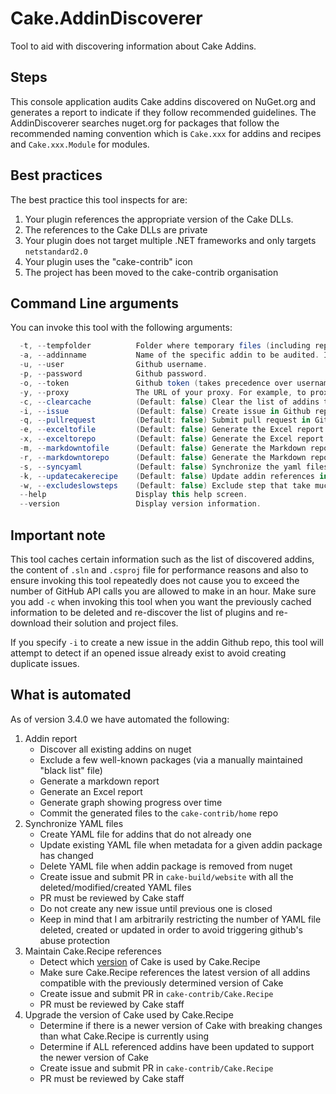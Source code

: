 # Cake.AddinDiscoverer

Tool to aid with discovering information about Cake Addins.

## Steps

This console application audits Cake addins discovered on NuGet.org and generates a report to indicate if they follow recommended guidelines.
The AddinDiscoverer searches nuget.org for packages that follow the recommended naming convention which is `Cake.xxx` for addins and recipes and `Cake.xxx.Module` for modules.

## Best practices

The best practice this tool inspects for are:

1. Your plugin references the appropriate version of the Cake DLLs.
2. The references to the Cake DLLs are private
3. Your plugin does not target multiple .NET frameworks and only targets `netstandard2.0`
4. Your plugin uses the "cake-contrib" icon
5. The project has been moved to the cake-contrib organisation

## Command Line arguments

You can invoke this tool with the following arguments:

```csharp
  -t, --tempfolder          Folder where temporary files (including reports) are saved.
  -a, --addinname           Name of the specific addin to be audited. If omitted, all addins are audited.
  -u, --user                Github username.
  -p, --password            Github password.
  -o, --token               Github token (takes precedence over username+password).
  -y, --proxy               The URL of your proxy. For example, to proxy request through Fiddler use: 'http://localhost:8888'.
  -c, --clearcache          (Default: false) Clear the list of addins that was previously cached.
  -i, --issue               (Default: false) Create issue in Github repositories that do not meet recommendations.
  -q, --pullrequest         (Default: false) Submit pull request in Github repositories to fix recommendations.
  -e, --exceltofile         (Default: false) Generate the Excel report and write to a file.
  -x, --exceltorepo         (Default: false) Generate the Excel report and commit to cake-contrib repo.
  -m, --markdowntofile      (Default: false) Generate the Markdown report and write to a file.
  -r, --markdowntorepo      (Default: false) Generate the Markdown report and commit to cake-contrib repo.
  -s, --syncyaml            (Default: false) Synchronize the yaml files on Cake's web site with the packages discovered on NuGet.
  -k, --updatecakerecipe    (Default: false) Update addin references in CakeRecipe.
  -w, --excludeslowsteps    (Default: false) Exclude step that take much time (such as GetGithubStats and CheckUsingCakeRecipe).
  --help                    Display this help screen.
  --version                 Display version information.
```

## Important note

This tool caches certain information such as the list of discovered addins, the content of `.sln` and `.csproj` file for performance reasons and also to ensure invoking this tool repeatedly does not cause you to exceed the number of GitHub API calls you are allowed to make in an hour. Make sure you add `-c` when invoking this tool when you want the previously cached information to be deleted and re-discover the list of plugins and re-download their solution and project files.

If you specify `-i` to create a new issue in the addin Github repo, this tool will attempt to detect if an opened issue already exist to avoid creating duplicate issues.

## What is automated

As of version 3.4.0 we have automated the following:

1. Addin report
    - Discover all existing addins on nuget
    - Exclude a few well-known packages (via a manually maintained "black list" file)
    - Generate a markdown report
    - Generate an Excel report
    - Generate graph showing progress over time
    - Commit the generated files to the `cake-contrib/home` repo
2. Synchronize YAML files
    - Create YAML file for addins that do not already one
    - Update existing YAML file when metadata for a given addin package has changed
    - Delete YAML file when addin package is removed from nuget
    - Create issue and submit PR in `cake-build/website` with all the deleted/modified/created YAML files
    - PR must be reviewed by Cake staff
    - Do not create any new issue until previous one is closed
    - Keep in mind that I am arbitrarily restricting the number of YAML file deleted, created or updated in order to avoid triggering github's abuse protection
3. Maintain Cake.Recipe references
    - Detect which [version](https://github.com/cake-contrib/Cake.Recipe/blob/develop/tools/packages.config) of Cake is used by Cake.Recipe
    - Make sure Cake.Recipe references the latest version of all addins compatible with the previously determined version of Cake
    - Create issue and submit PR in `cake-contrib/Cake.Recipe`
    - PR must be reviewed by Cake staff
4. Upgrade the version of Cake used by Cake.Recipe
    - Determine if there is a newer version of Cake with breaking changes than what Cake.Recipe is currently using
    - Determine if ALL referenced addins have been updated to support the newer version of Cake
    - Create issue and submit PR in `cake-contrib/Cake.Recipe`
    - PR must be reviewed by Cake staff
